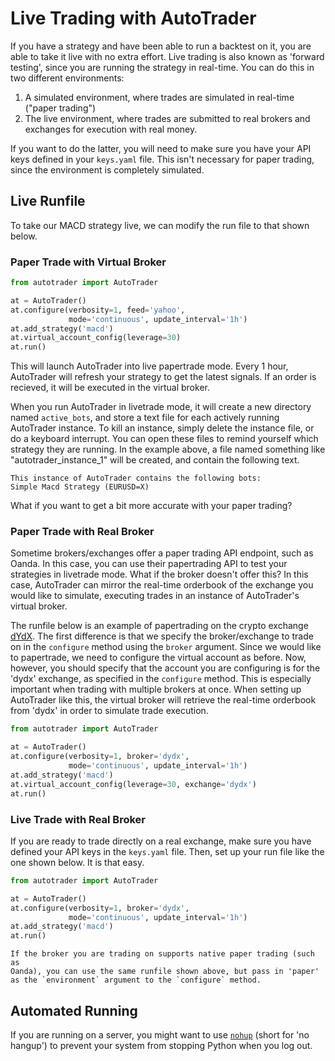 # Live Trading with AutoTrader
If you have a strategy and have been able to run a backtest on it,
you are able to take it live with no extra effort. Live trading is
also known as 'forward testing', since you are running the strategy
in real-time. You can do this in two different environments:

1. A simulated environment, where trades are simulated in real-time 
("paper trading")
2. The live environment, where trades are submitted to real brokers
and exchanges for execution with real money.

If you want to do the latter, you will need to make sure you have your
API keys defined in your `keys.yaml` file. This isn't necessary for 
paper trading, since the environment is completely simulated.


## Live Runfile
To take our MACD strategy live, we can modify the run file to that 
shown below. 

### Paper Trade with Virtual Broker

```python
from autotrader import AutoTrader

at = AutoTrader()
at.configure(verbosity=1, feed='yahoo',
             mode='continuous', update_interval='1h') 
at.add_strategy('macd') 
at.virtual_account_config(leverage=30)
at.run()
```

This will launch AutoTrader into live papertrade mode. Every 1 hour,
AutoTrader will refresh your strategy to get the latest signals. If
an order is recieved, it will be executed in the virtual broker. 

When you run AutoTrader in livetrade mode, it will create a new directory
named `active_bots`, and store a text file for each actively running 
AutoTrader instance. To kill an instance, simply delete the instance
file, or do a keyboard interrupt. You can open these files to remind 
yourself which strategy they are running. In the example above, a file 
named something like "autotrader_instance_1" will be created, and contain 
the following text.

```
This instance of AutoTrader contains the following bots:
Simple Macd Strategy (EURUSD=X)
```

What if you want to get a bit more accurate with your paper trading? 


### Paper Trade with Real Broker
Sometime brokers/exchanges offer a paper trading API endpoint, such as
Oanda. In this case, you can use their papertrading API to test your 
strategies in livetrade mode. What if the broker doesn't offer this?
In this case, AutoTrader can mirror the real-time orderbook of the 
exchange you would like to simulate, executing trades in an instance
of AutoTrader's virtual broker.

The runfile below is an example of papertrading on the crypto exchange
[dYdX](https://dydx.exchange/). The first difference is that we specify
the broker/exchange to trade on in the `configure` method using the 
`broker` argument. Since we would like to papertrade, we need to configure
the virtual account as before. Now, however, you should specify that the 
account you are configuring is for the 'dydx' exchange, as specified in 
the `configure` method. This is especially important when trading with 
multiple brokers at once. When setting up AutoTrader like this, the 
virtual broker will retrieve the real-time orderbook from 'dydx' 
in order to simulate trade execution.

```python
from autotrader import AutoTrader

at = AutoTrader()
at.configure(verbosity=1, broker='dydx',
             mode='continuous', update_interval='1h') 
at.add_strategy('macd') 
at.virtual_account_config(leverage=30, exchange='dydx')
at.run()
```



### Live Trade with Real Broker

If you are ready to trade directly on a real exchange, make sure you
have defined your API keys in the `keys.yaml` file. Then, set up your
run file like the one shown below. It is that easy.

```python
from autotrader import AutoTrader

at = AutoTrader()
at.configure(verbosity=1, broker='dydx',
             mode='continuous', update_interval='1h') 
at.add_strategy('macd')
at.run()
```

```{note}
If the broker you are trading on supports native paper trading (such as 
Oanda), you can use the same runfile shown above, but pass in 'paper'
as the `environment` argument to the `configure` method.
```




## Automated Running

If you are running on a server, you might want to use 
[`nohup`](https://www.maketecheasier.com/nohup-and-uses/) (short for 'no 
hangup') to prevent your system from stopping Python when you log out.

